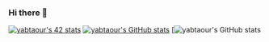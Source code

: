 ### Hi there 👋

<!--
**yabtaoour/yabtaoour** is a ✨ _special_ ✨ repository because its `README.md` (this file) appears on your GitHub profile.

Here are some ideas to get you started:

- 🔭 I’m currently working on ...
- 🌱 I’m currently learning ...
- 👯 I’m looking to collaborate on ...
- 🤔 I’m looking for help with ...
- 💬 Ask me about ...
- 📫 How to reach me: ...
- 😄 Pronouns: ...
- ⚡ Fun fact: ...
-->
[![yabtaour's 42 stats](https://badge.mediaplus.ma/binary/yabtaour)](https://github.com/oakoudad/badge42)
[![yabtaour's GitHub stats](https://github-readme-stats.vercel.app/api?username=yabtaour)](https://github.com/yabtaour/github-readme-stats)
[![yabtaour's GitHub stats](https://myreadme.vercel.app/api/embed/yabtaour?panels=toprepositories&panels=userstatistics)
<!--(https://myreadme.vercel.app/api/embed/yabtaour)-->

